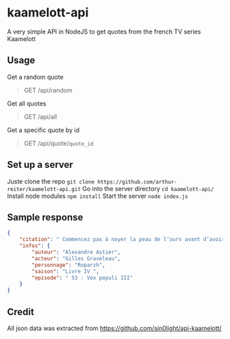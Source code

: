 # kaamelott-api
 A very simple API in NodeJS to get quotes from the french TV series Kaamelott  

##  Usage

Get a random quote

> GET /api/random

Get all quotes

> GET /api/all

Get a specific quote by id

> GET /api/quote/`quote_id`


## Set up a server
Juste clone the repo
`git clone https://github.com/arthur-reiter/kaamelott-api.git`
Go into the server directory
`cd kaamelott-api/`
Install node modules
`npm install`
Start the server
`node index.js`

## Sample response

```json
{
    "citation": " Commencez pas à noyer la peau de l’ours avant d’avoir vendu le poisson.",
    "infos": {
        "auteur": "Alexandre Astier",
        "acteur": "Gilles Graveleau",
        "personnage": "Roparzh",
        "saison": "Livre IV ",
        "episode": " 53 : Vox populi III"
    }
}
```



## Credit

All json data was extracted from https://github.com/sin0light/api-kaamelott/

